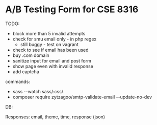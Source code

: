 # A/B Testing Form for CSE 8316

TODO:
- block more than 5 invalid attempts
- check for smu email only - in php regex
	- still buggy - test on vagrant
- check to see if email has been used
- buy .com domain
- sanitize input for email and post form
- show page even with invalid response
- add captcha

commands:
- sass --watch sass/:css/
- composer require zytzagoo/smtp-validate-email --update-no-dev 


DB:

Responses:
	email, theme, time, response (json)
